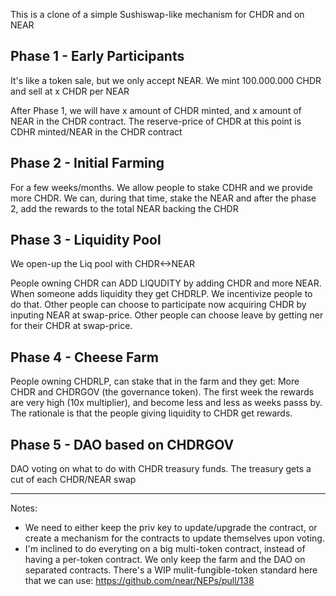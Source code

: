 This is a clone of a simple Sushiswap-like mechanism for CHDR and on NEAR

## Phase 1 - Early Participants

It's like a token sale, but we only accept NEAR.
We mint 100.000.000 CHDR and sell at x CHDR per NEAR

After Phase 1, we will have x amount of CHDR minted, and x amount of NEAR in the CHDR contract.
The reserve-price of CHDR at this point is CDHR minted/NEAR in the CHDR contract

## Phase 2 - Initial Farming

For a few weeks/months. We allow people to stake CDHR and we provide more CHDR. We can, during that time, stake the NEAR and after
the phase 2, add the rewards to the total NEAR backing the CHDR

## Phase 3 - Liquidity Pool

We open-up the Liq pool with CHDR<->NEAR

People owning CHDR can ADD LIQUDITY by adding CHDR and more NEAR. 
When someone adds liquidity they get CHDRLP. We incentivize people to do that.
Other people can choose to participate now acquiring CHDR by inputing NEAR at swap-price.
Other people can choose leave by getting ner for their CHDR at swap-price.

## Phase 4 - Cheese Farm

People owning CHDRLP, can stake that in the farm and they get: More CHDR and CHDRGOV (the governance token).
The first week the rewards are very high (10x multiplier), and become less and less as weeks passs by.
The rationale is that the people giving liquidity to CHDR get rewards.

## Phase 5 - DAO based on CHDRGOV

DAO voting on what to do with CHDR treasury funds. The treasury gets a cut of each CHDR/NEAR swap

----------------------------------------------------

Notes: 
 * We need to either keep the priv key to update/upgrade the contract, or create a mechanism for the contracts to update themselves upon voting.
 * I'm inclined to do everyting on a big multi-token contract, instead of having a per-token contract. We only keep the farm and the DAO on separated contracts.
 There's a WIP mulit-fungible-token standard here that we can use: https://github.com/near/NEPs/pull/138

